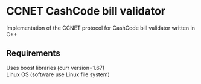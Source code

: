# CCNET CashCode bill validator
Implementation of the CCNET protocol for CashCode bill validator written in C++

## Requirements
Uses boost libraries (curr version=1.67)  
Linux OS (software use Linux file system)

